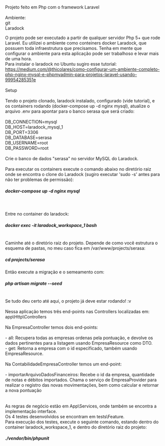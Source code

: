 Projeto feito em Php com o framework Laravel<br>
<br>
Ambiente:<br>
    git<br>
    Laradock<br>

O projeto pode ser executado a partir de qualquer servidor Php 5+ que rode Laravel. Eu utilizei o ambiente como conteiners docker Laradock, que possuem toda infraestrutura que precisamos. Tenha em mente que configurar o ambiente para esta aplicação pode ser trabalhoso e levar mais de uma hora.
<br>
Para instalar o laradock no Ubuntu sugiro esse tutorial: 
<br>
https://medium.com/@thicolares/como-configurar-um-ambiente-completo-php-nginx-mysql-e-phpmyadmin-para-projetos-laravel-usando-99954285351e
<br>
<br>
Setup<br>
<br>
Tendo o projeto clonado, laradock instalado, configurado (vide tutorial), e os containers rodando (docker-compose up -d nginx mysql), atualize o arquivo .env para apontar para o banco serasa que será criado:<br>
<br>
DB_CONNECTION=mysql<br>
DB_HOST=laradock_mysql_1<br>
DB_PORT=3306<br>
DB_DATABASE=serasa<br>
DB_USERNAME=root<br>
DB_PASSWORD=root<br>
<br>
Crie o banco de dados "serasa" no servidor MySQL do Laradock.<br> 
<br>
Para executar os containers execute o comando abaixo no diretório raiz onde se encontra o clone do Laradock (sugiro executar 'sudo -s' antes para não ter problemas de permissão):<br>
<h5>docker-compose up -d nginx mysql</h5><br>
<br>
Entre no container do laradock: <br>
<h5>docker exec -it laradock_workspace_1 bash</h5>
<br>
Caminhe até o diretório raiz do projeto. Depende de como você estrutura o esquema de pastas, no meu caso fica em /var/www/projects/serasa:
<h5>cd projects/serasa</h5>
Então execute a migração e o semeamento com:<br>
<h5>php artisan migrate --seed</h5>
<br>
Se tudo deu certo até aqui, o projeto já deve estar rodando! :v<br>
<br>
Nessa aplicação temos três end-points nas Controllers localizadas em: app\Http\Controllers<br>
<br>
Na EmpresaController temos dois end-points:<br><br>
- all: Recupera todas as empresas ordenas pela pontuação, e devolve os dados pertinentes para a listagem usando EmpresaResource como DTO.<br>
- get: Retorna a empresa com o id especificado, também usando EmpresaResource.<br>
<br>
Na ContabilidadeEmpresaController temos um end-point:<br><br>
- importarArquivoDadosFinanceiros: Recebe o id da empresa, quantidade de notas e débitos importados. Chama o serviço de EmpresaProvider para realizar o registro das novas movimentações, bem como calcular e retornar a nova pontuação<br>
<br>
<br>
As regras de negócio estão em App\Services, onde também se encontra a implementação interface.
<br>
Os 4 testes desenvolvidos se encontram em tests\Feature.<br>
Para execução dos testes, execute o seguinte comando, estando dentro do container laradock_workspace_1, e dentro do diretório raiz do projeto:<br>
<h5>./vendor/bin/phpunit</h5>


